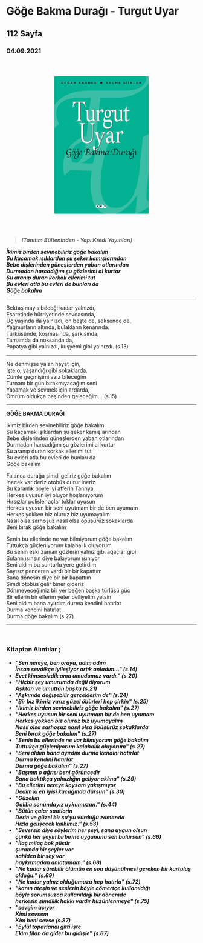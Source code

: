   
# Göğe Bakma Durağı - Turgut Uyar
## 112 Sayfa
### 04.09.2021
  
<br>

  <p align="center" style="padding: 10px">
    <img alt="Göğe-Bakma-Durağı-Turgut-Uyar" src="../images/86_Goge_Bakma_Duragi.jpg" width="250">
    <br>

<br>
<br>



> ***(Tanıtım Bülteninden - Yapı Kredi Yayınları)***

***İkimiz birden sevinebiliriz göğe bakalım <br>
Şu kaçamak ışıklardan şu şeker kamışlarından  <br>
Bebe dişlerinden güneşlerden yaban otlarından <br>
Durmadan harcadığım şu gözlerimi al kurtar <br>
Şu aranıp duran korkak ellerimi tut <br>
Bu evleri atla bu evleri de bunları da  <br>
Göğe bakalım*** <br>

_____


Bektaş mayıs böceği kadar yalnızdı, <br> 
Esaretinde hürriyetinde sevdasında,  <br>
Üç yaşında da yalnızdı, on beşte de, seksende de, <br> 
Yağmurların altında, bulakların kenarında.  <br>
Türküsünde, koşmasında, şarkısında,  <br>
Tamamda da noksanda da,  <br>
Papatya gibi yalnızdı, kuşyemi gibi yalnızdı. (s.13)

_____

Ne denmişse yalan hayat için,  <br>
Işte o, yaşandığı gibi sokaklarda.  <br>
Cümle geçmişimi aziz bileceğim  <br>
Turnam bir gün bırakmıyacağım seni  <br>
Yaşamak ve sevmek için ardarda,  <br>
Ömrüm oldukça peşinden geleceğim... (s.15)
_____

**GÖĞE BAKMA DURAĞI** 

İkimiz birden sevinebiliriz göğe bakalım <br>
Şu kaçamak ışıklardan şu şeker kamışlarından <br>
Bebe dişlerinden güneşlerden yaban otlarından <br>
Durmadan harcadığım şu gözlerimi al kurtar <br>
Şu aranıp duran korkak ellerimi tut <br>
Bu evleri atla bu evleri de bunları da<br>
Göğe bakalım

Falanca durağa şimdi geliriz göğe bakalım <br>
İnecek var deriz otobüs durur ineriz <br>
Bu karanlık böyle iyi afferin Tanrıya <br>
Herkes uyusun iyi oluyor hoşlanıyorum <br>
Hırsızlar polisler açlar toklar uyusun <br>
Herkes uyusun bir seni uyutmam bir de ben uyumam <br>
Herkes yokken biz oluruz biz uyumayalım <br>
Nasıl olsa sarhoşuz nasıl olsa öpüşürüz sokaklarda <br>
Beni bırak göğe bakalım

Senin bu ellerinde ne var bilmiyorum göğe bakalım <br>
Tuttukça güçleniyorum kalabalık oluyorum <br>
Bu senin eski zaman gözlerin yalnız gibi ağaçlar gibi <br>
Suların ısınsın diye bakıyorum ısınıyor <br>
Seni aldım bu sunturlu yere getirdim <br>
Sayısız penceren vardı bir bir kapattım <br>
Bana dönesin diye bir bir kapattım <br>
Şimdi otobüs gelir biner gideriz <br>
Dönmeyeceğimiz bir yer beğen başka türlüsü güç <br>
Bir ellerin bir ellerim yeter belliyelim yetsin <br>
Seni aldım bana ayırdım durma kendini hatırlat <br>
Durma kendini hatırlat <br>
Durma göğe bakalım (s.27)


______




<br>

### Kitaptan Alıntılar ;
- ***"Sen nereye, ben oraya, adım adım <br>
İnsan sevdikçe iyileşiyor artık anladım..." (s.14)***
- ***Evet kimsesizdik ama umudumuz vardı." (s.20)***
- ***"Hiçbir şey umurumda değil diyorum <br> Aşktan ve umuttan başka (s.21)***
- ***"Aşkımda değişebilir gerçeklerim de" (s.24)***
- ***"Bir biz ikimiz varız güzel öbürleri hep çirkin" (s.25)***
- ***"İkimiz birden sevinebiliriz göğe bakalım" (s.27)***
- ***"Herkes uyusun bir seni uyutmam bir de ben uyumam <br>
Herkes yokken biz oluruz biz uyumayalım <br>
Nasıl olsa sarhoşuz nasıl olsa öpüşürüz sokaklarda <br>
Beni bırak göğe bakalım" (s.27)***
- ***"Senin bu ellerinde ne var bilmiyorum göğe bakalım <br>
Tuttukça güçleniyorum kalabalık oluyorum" (s.27)***
- ***"Seni aldım bana ayırdım durma kendini hatırlat <br>
Durma kendini hatırlat <br>
Durma göğe bakalım" (s.27)***
- ***"Başının o ağrısı beni görüncedir <br> Bana baktıkça yalnızlığın geliyor aklına" (s.29)***
- ***"Bu ellerimi nereye koysam yakışmıyor <br> Dedim ki en iyisi kucağında dursun" (s.30)***
- ***"Güzelim <br> Galiba sonundayız uykumuzun." (s.44)***
- ***"Bütün çalar saatlerin <br> Derin ve güzel bir su'yu vurduğu zamanda <br> Hızla gelişecek kalbimiz." (s.53)***
- ***"Seversin diye söylerim her şeyi, sana uygun olsun <br> çünkü her şeyin birbirine uygununu sen bulursun" (s.66)***
- ***"İlaç milaç bok püsür <br> şuramda bir şeyler var <br> sahiden bir şey var <br> haykırmadan anlatamam." (s.68)***
- ***"Ne kadar sürebilir ölümün en son düşünülmesi gereken bir kurtuluş olduğu." (s.69)***
- ***"Ne kadar yalnız olduğumuzu hep hatırla" (s.72)***
- ***"kanın ateşin ve seslerin böyle cömertçe kullanıldığı <br> böyle sorumsuzca kullanıldığı bir dönemde <br> herkesin şimdilik hakkı vardır hüzünlenmeye" (s.75)***
- ***"sevgim acıyor <br> Kimi sevsem <br> Kim beni sevse (s.87)***
- ***"Eylül toparlandı gitti işte <br> Ekim filan da gider bu gidişle" (s.87)***